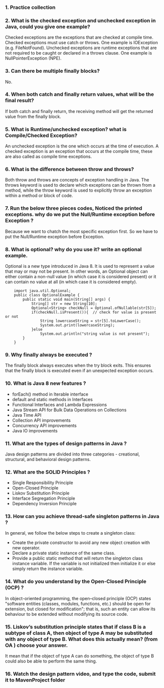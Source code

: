 ### 1.  Practice  collection

### 2.  What is the checked exception and unchecked exception in Java, could you give one example?
Checked exceptions are the exceptions that are checked at compile time. Checked exceptions must use catch or throws. One example is IOException (e.g. FileNotFound).
Unchecked exceptions are runtime exceptions that are not required to be caught or declared in a throws clause. One example is NullPointerException (NPE).
### 3.  Can there be multiple finally blocks? 
No.
### 4.  When both catch and finally return values, what will be the final result?
If both catch and finally return, the receiving method will get the returned value from the finally block.
### 5.  What is Runtime/unchecked exception? what is Compile/Checked Exception?
An unchecked exception is the one which occurs at the time of execution. A checked exception is an exception that occurs at the compile time, these are also called as compile time exceptions.
### 6.  What is the difference between throw and throws?
Both throw and throws are concepts of exception handling in Java. The throws keyword is used to declare which exceptions can be thrown from a method, while the throw keyword is used to explicitly throw an exception within a method or block of code.

### 7.  Run the below three pieces codes, Noticed the printed exceptions. why do we put the Null/Runtime  exception before Exception ?
Because we want to chatch the most specific exception first. So we have to put the Null/Runtime  exception before Exception.
### 8.  What is optional? why do you use it? write an optional example.
Optional is a new type introduced in Java 8. It is used to represent a value that may or may not be present. In other words, an Optional object can either contain a non-null value (in which case it is considered present) or it can contain no value at all (in which case it is considered empty).
```
    import java.util.Optional;  
    public class OptionalExample {  
        public static void main(String[] args) {  
            String[] str = new String[10];  
            Optional<String> checkNull = Optional.ofNullable(str[5]);  
            if(checkNull.isPresent()){  // check for value is present or not  
                String lowercaseString = str[5].toLowerCase();  
                System.out.print(lowercaseString);  
            }else  
                System.out.println("string value is not present");  
        }  
    }  
```
### 9.  Why finally always be executed ?
The finally block always executes when the try block exits. This ensures that the finally block is executed even if an unexpected exception occurs.
### 10.  What is Java 8 new features ?

- forEach() method in Iterable interface
- default and static methods in Interfaces
- Functional Interfaces and Lambda Expressions
- Java Stream API for Bulk Data Operations on Collections
- Java Time API
- Collection API improvements
- Concurrency API improvements
- Java IO improvements

### 11.  What are the types of design patterns in Java ?
Java design patterns are divided into three categories - creational, structural, and behavioral design patterns.
### 12.  What are the SOLID Principles ?
- Single Responsibility Principle
- Open-Closed Principle
- Liskov Substitution Principle
- Interface Segregation Principle
- Dependency Inversion Principle

### 13.  How can you achieve thread-safe singleton patterns in Java ?
In general, we follow the below steps to create a singleton class:
- Create the private constructor to avoid any new object creation with new operator.
- Declare a private static instance of the same class.
- Provide a public static method that will return the singleton class instance variable. If the variable is not initialized then initialize it or else simply return the instance variable.

### 14.  What do you understand by the Open-Closed Principle (OCP) ?
In object-oriented programming, the open–closed principle (OCP) states "software entities (classes, modules, functions, etc.) should be open for extension, but closed for modification"; that is, such an entity can allow its behaviour to be extended without modifying its source code.
### 15.  Liskov’s substitution principle states that if class B is a subtype of class A, then object of type A may be  substituted with any object of type B. What does this actually mean? (from OA ) choose your answer.
It mean that if the object of type A can do something, the object of type B could also be able to perform the same thing.

### 16.  Watch the design pattern video, and type the code, submit it to MavenProject folder
